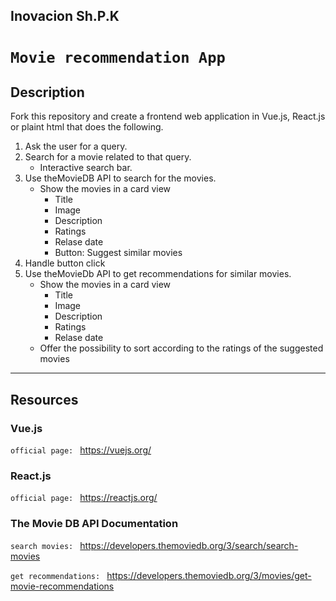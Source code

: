 ## Inovacion Sh.P.K

# `Movie recommendation App`

## Description
Fork this repository and create a frontend web application in Vue.js, React.js or plaint html that does the following. 

1. Ask the user for a query.
2. Search for a movie related to that query.
    - Interactive search bar.
3. Use theMovieDB API to search for the movies.
    - Show the movies in a card view 
        - Title
        - Image
        - Description
        - Ratings
        - Relase date
        - Button: Suggest similar movies
4. Handle button click
5. Use theMovieDb API to get recommendations for similar movies. 
    - Show the movies in a card view
        - Title
        - Image
        - Description
        - Ratings
        - Relase date
    - Offer the possibility to sort according to the ratings of the suggested movies


<hr>

## Resources

### Vue.js 
`official page: ` https://vuejs.org/


### React.js 
`official page: ` https://reactjs.org/


### The Movie DB API Documentation

`search movies: `
https://developers.themoviedb.org/3/search/search-movies 

`get recommendations: `
https://developers.themoviedb.org/3/movies/get-movie-recommendations



